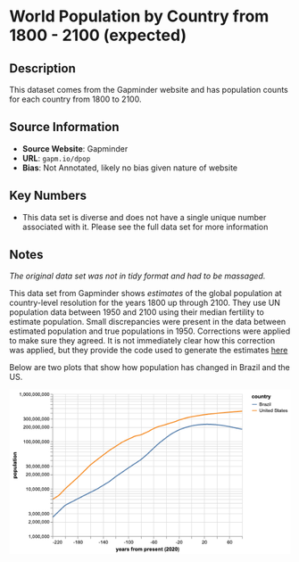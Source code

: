 
# World Population by Country from 1800 - 2100 (expected)

## Description 
This dataset comes from the Gapminder website and has population counts for each
country from 1800 to 2100.

## Source Information

* **Source Website**: Gapminder
* **URL**: `gapm.io/dpop`
* **Bias**: Not Annotated, likely no bias given nature of website

## Key Numbers
* This data set is diverse and does not have a single unique number associated
  with it.  Please see the full data set for more information

## Notes 
*The original data set was not in tidy format and had to be massaged.*

This data set from Gapminder shows *estimates* of the global population at
country-level resolution for the years 1800 up through 2100. They use UN
population data between 1950 and 2100 using their median fertility to estimate
population. Small discrepancies were present in the data between estimated
population and true populations in 1950. Corrections were applied to make sure
they agreed. It is not immediately clear how this correction was applied, but
they provide the code used to generate the estimates [here](https://drive.google.com/open?id=1BXTC5qLiEYpPzcr-XwpBUH_UK8m-xToh)

Below are two plots that show how population has changed in Brazil and the US.

![](media/brazil_us_population.png) 